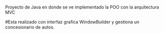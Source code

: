 Proyecto de Java en donde se ve implementado la POO con la arquitectura MVC 

#Esta realizado con interfaz grafica WindowBuilder y gestiona un concesionario de autos.
